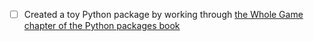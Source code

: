 - [ ] Created a toy Python package by working through [the Whole Game chapter of the Python packages book](https://py-pkgs.org/03-how-to-package-a-python)
